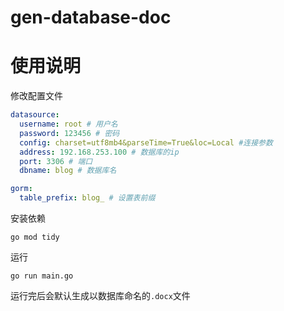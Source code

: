 # gen-database-doc

# 使用说明
修改配置文件
```yaml
datasource:
  username: root # 用户名
  password: 123456 # 密码
  config: charset=utf8mb4&parseTime=True&loc=Local #连接参数
  address: 192.168.253.100 # 数据库的ip
  port: 3306 # 端口
  dbname: blog # 数据库名

gorm:
  table_prefix: blog_ # 设置表前缀
```
安装依赖
```shell
go mod tidy
```
运行
```shell
go run main.go
```
运行完后会默认生成以数据库命名的`.docx`文件